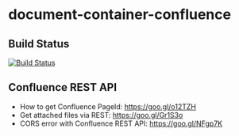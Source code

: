 # document-container-confluence

## Build Status

[![Build Status](https://travis-ci.org/interseroh/document-container-confluence.svg?branch=master)](https://travis-ci.org/interseroh/document-container-confluence)

## Confluence REST API

- How to get Confluence PageId: https://goo.gl/o12TZH
- Get attached files via REST: https://goo.gl/Gr1S3o
- CORS error with Confluence REST API: https://goo.gl/NFgp7K

  
